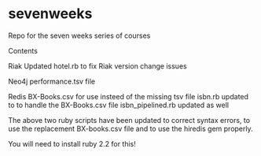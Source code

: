 # sevenweeks
Repo for the seven weeks series of courses

Contents

Riak
Updated hotel.rb to fix Riak version change issues

Neo4j
performance.tsv file

Redis
BX-Books.csv for use insteed of the missing tsv file
isbn.rb updated to to handle the BX-Books.csv file
isbn_pipelined.rb updated as well

The above two ruby scripts have been updated to correct syntax errors, to use the replacement BX-books.csv file and to use the hiredis gem properly.



You will need to install ruby 2.2 for this!
